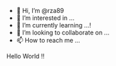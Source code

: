 - 👋 Hi, I’m @rza89
- 👀 I’m interested in ...
- 🌱 I’m currently learning ...!
- 💞️ I’m looking to collaborate on ...
- 📫 How to reach me ...

<!---
rza89/rza89 is a ✨ special ✨ repository because its `README.md` (this file) appears on your GitHub profile.
You can click the Preview link to take a look at your changes.
--->Hello World !!
